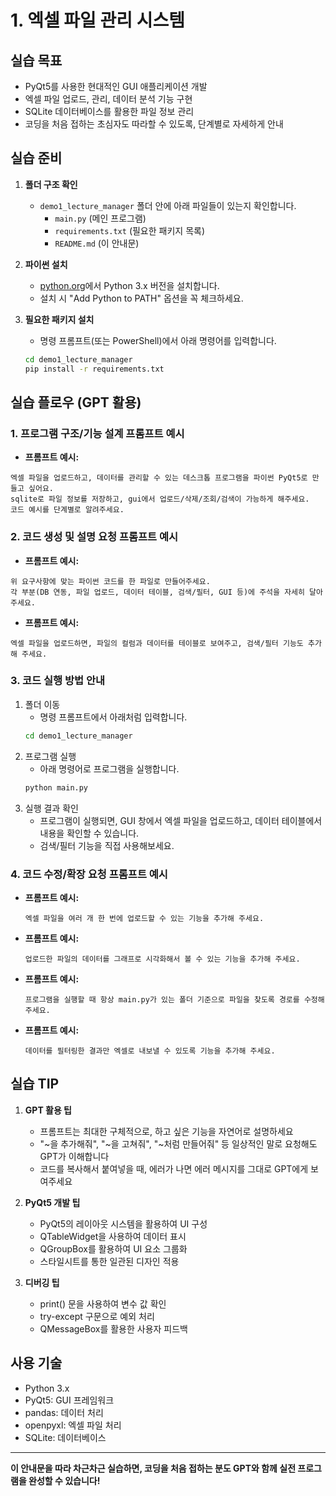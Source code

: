 # 1. 엑셀 파일 관리 시스템

## 실습 목표
- PyQt5를 사용한 현대적인 GUI 애플리케이션 개발
- 엑셀 파일 업로드, 관리, 데이터 분석 기능 구현
- SQLite 데이터베이스를 활용한 파일 정보 관리
- 코딩을 처음 접하는 초심자도 따라할 수 있도록, 단계별로 자세하게 안내

## 실습 준비
1. **폴더 구조 확인**
   - `demo1_lecture_manager` 폴더 안에 아래 파일들이 있는지 확인합니다.
     - `main.py` (메인 프로그램)
     - `requirements.txt` (필요한 패키지 목록)
     - `README.md` (이 안내문)

2. **파이썬 설치**
   - [python.org](https://www.python.org/downloads/)에서 Python 3.x 버전을 설치합니다.
   - 설치 시 "Add Python to PATH" 옵션을 꼭 체크하세요.

3. **필요한 패키지 설치**
   - 명령 프롬프트(또는 PowerShell)에서 아래 명령어를 입력합니다.
   ```bash
   cd demo1_lecture_manager
   pip install -r requirements.txt
   ```

## 실습 플로우 (GPT 활용)

### 1. 프로그램 구조/기능 설계 프롬프트 예시
- **프롬프트 예시:**
```
엑셀 파일을 업로드하고, 데이터를 관리할 수 있는 데스크톱 프로그램을 파이썬 PyQt5로 만들고 싶어요. 
sqlite로 파일 정보를 저장하고, gui에서 업로드/삭제/조회/검색이 가능하게 해주세요. 
코드 예시를 단계별로 알려주세요.
```

### 2. 코드 생성 및 설명 요청 프롬프트 예시
- **프롬프트 예시:**
```
위 요구사항에 맞는 파이썬 코드를 한 파일로 만들어주세요. 
각 부분(DB 연동, 파일 업로드, 데이터 테이블, 검색/필터, GUI 등)에 주석을 자세히 달아주세요.
```
- **프롬프트 예시:**
```
엑셀 파일을 업로드하면, 파일의 컬럼과 데이터를 테이블로 보여주고, 검색/필터 기능도 추가해 주세요.
```

### 3. 코드 실행 방법 안내
1. 폴더 이동
   - 명령 프롬프트에서 아래처럼 입력합니다.
   ```bash
   cd demo1_lecture_manager
   ```
2. 프로그램 실행
   - 아래 명령어로 프로그램을 실행합니다.
   ```bash
   python main.py
   ```
3. 실행 결과 확인
   - 프로그램이 실행되면, GUI 창에서 엑셀 파일을 업로드하고, 데이터 테이블에서 내용을 확인할 수 있습니다.
   - 검색/필터 기능을 직접 사용해보세요.

### 4. 코드 수정/확장 요청 프롬프트 예시

- **프롬프트 예시:**
  ```
  엑셀 파일을 여러 개 한 번에 업로드할 수 있는 기능을 추가해 주세요.
  ```

- **프롬프트 예시:**
  ```
  업로드한 파일의 데이터를 그래프로 시각화해서 볼 수 있는 기능을 추가해 주세요.
  ```

- **프롬프트 예시:**
  ```
  프로그램을 실행할 때 항상 main.py가 있는 폴더 기준으로 파일을 찾도록 경로를 수정해 주세요.
  ```

- **프롬프트 예시:**
  ```
  데이터를 필터링한 결과만 엑셀로 내보낼 수 있도록 기능을 추가해 주세요.
  ```

## 실습 TIP
1. **GPT 활용 팁**
   - 프롬프트는 최대한 구체적으로, 하고 싶은 기능을 자연어로 설명하세요
   - "~을 추가해줘", "~을 고쳐줘", "~처럼 만들어줘" 등 일상적인 말로 요청해도 GPT가 이해합니다
   - 코드를 복사해서 붙여넣을 때, 에러가 나면 에러 메시지를 그대로 GPT에게 보여주세요

2. **PyQt5 개발 팁**
   - PyQt5의 레이아웃 시스템을 활용하여 UI 구성
   - QTableWidget을 사용하여 데이터 표시
   - QGroupBox를 활용하여 UI 요소 그룹화
   - 스타일시트를 통한 일관된 디자인 적용

3. **디버깅 팁**
   - print() 문을 사용하여 변수 값 확인
   - try-except 구문으로 예외 처리
   - QMessageBox를 활용한 사용자 피드백

## 사용 기술
- Python 3.x
- PyQt5: GUI 프레임워크
- pandas: 데이터 처리
- openpyxl: 엑셀 파일 처리
- SQLite: 데이터베이스

---

**이 안내문을 따라 차근차근 실습하면, 코딩을 처음 접하는 분도 GPT와 함께 실전 프로그램을 완성할 수 있습니다!** 